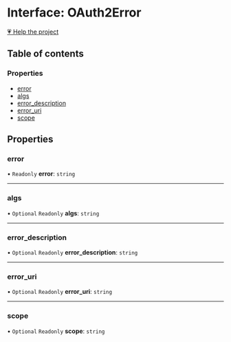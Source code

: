 # Interface: OAuth2Error

[💗 Help the project](https://github.com/sponsors/panva)

## Table of contents

### Properties

- [error](OAuth2Error.md#error)
- [algs](OAuth2Error.md#algs)
- [error\_description](OAuth2Error.md#error_description)
- [error\_uri](OAuth2Error.md#error_uri)
- [scope](OAuth2Error.md#scope)

## Properties

### error

• `Readonly` **error**: `string`

___

### algs

• `Optional` `Readonly` **algs**: `string`

___

### error\_description

• `Optional` `Readonly` **error\_description**: `string`

___

### error\_uri

• `Optional` `Readonly` **error\_uri**: `string`

___

### scope

• `Optional` `Readonly` **scope**: `string`
